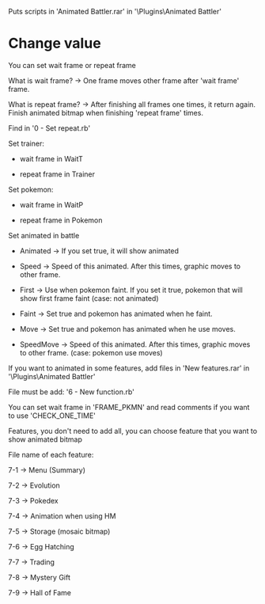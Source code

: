 Puts scripts in 'Animated Battler.rar' in '\Plugins\Animated Battler'



# Change value

You can set wait frame or repeat frame



What is wait frame? -> One frame moves other frame after 'wait frame' frame.

What is repeat frame? -> After finishing all frames one times, it return again. Finish animated bitmap when finishing 'repeat frame' times.



Find in '0 - Set repeat.rb'

Set trainer:

  + wait frame in WaitT

  + repeat frame in Trainer

Set pokemon:

  + wait frame in WaitP

  + repeat frame in Pokemon

Set animated in battle

  + Animated -> If you set true, it will show animated

  + Speed -> Speed of this animated. After this times, graphic moves to other frame.

  + First -> Use when pokemon faint. If you set it true, pokemon that will show first frame faint (case: not animated)

  + Faint -> Set true and pokemon has animated when he faint.

  + Move -> Set true and pokemon has animated when he use moves.

  + SpeedMove -> Speed of this animated. After this times, graphic moves to other frame. (case: pokemon use moves)

If you want to animated in some features, add files in 'New features.rar' in '\Plugins\Animated Battler'

File must be add: '6 - New function.rb'

You can set wait frame in 'FRAME_PKMN' and read comments if you want to use 'CHECK_ONE_TIME'



Features, you don't need to add all, you can choose feature that you want to show animated bitmap

File name of each feature:

  7-1 -> Menu (Summary)

  7-2 -> Evolution

  7-3 -> Pokedex

  7-4 -> Animation when using HM

  7-5 -> Storage (mosaic bitmap)

  7-6 -> Egg Hatching

  7-7 -> Trading

  7-8 -> Mystery Gift

  7-9 -> Hall of Fame
